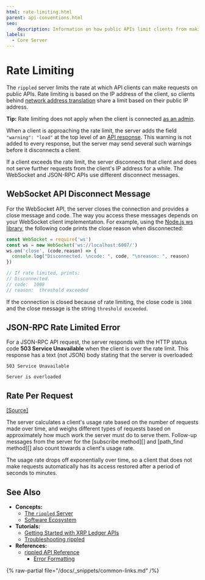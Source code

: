 ```yaml
---
html: rate-limiting.html
parent: api-conventions.html
seo:
    description: Information on how public APIs limit clients from making too many requests.
labels:
  - Core Server
---
```

# Rate Limiting

The `rippled` server limits the rate at which API clients can make requests on public APIs. Rate limiting is based on the IP address of the client, so clients behind [network address translation](https://en.wikipedia.org/wiki/Network_address_translation) share a limit based on their public IP address.

**Tip:** Rate limiting does not apply when the client is connected [as an admin](../../../tutorials/http-websocket-apis/build-apps/get-started.md#admin-access).

When a client is approaching the rate limit, the server adds the field `"warning": "load"` at the top level of an [API response](response-formatting.md). This warning is not added to every response, but the server may send several such warnings before it disconnects a client.

If a client exceeds the rate limit, the server disconnects that client and does not serve further requests from the client's IP address for a while. The WebSocket and JSON-RPC APIs use different disconnect messages.

## WebSocket API Disconnect Message

For the WebSocket API, the server closes the connection and provides a close message and code. The way you access these messages depends on your WebSocket client implementation. For example, using the [Node.js ws library](https://github.com/websockets/ws), the following code prints the close reason when disconnected:

```js
const WebSocket = require('ws')
const ws = new WebSocket('ws://localhost:6007/')
ws.on('close', (code,reason) => {
  console.log("Disconnected. \ncode: ", code, "\nreason: ", reason)
})

// If rate limited, prints:
// Disconnected.
// code:  1008
// reason:  threshold exceeded
```

If the connection is closed because of rate limiting, the close code is `1008` and the close message is the string `threshold exceeded`.

## JSON-RPC Rate Limited Error

For a JSON-RPC API request, the server responds with the HTTP status code **503 Service Unavailable** when the client is over the rate limit. This response has a text (not JSON) body stating that the server is overloaded:

```text
503 Service Unavailable

Server is overloaded
```

## Rate Per Request
[[Source]](https://github.com/XRPLF/rippled/blob/master/src/ripple/resource/Fees.h "Source")

The server calculates a client's usage rate based on the number of requests made over time, and weighs different types of requests based on approximately how much work the server must do to serve them. Follow-up messages from the server for the [subscribe method][] and [path_find method][] also count towards a client's usage rate.

The usage rate drops off exponentially over time, so a client that does not make requests automatically has its access restored after a period of seconds to minutes.

## See Also

- **Concepts:**
    - [The `rippled` Server](../../../concepts/networks-and-servers/index.md)
    - [Software Ecosystem](../../../introduction/software-ecosystem.md)
- **Tutorials:**
    - [Getting Started with XRP Ledger APIs](../../../tutorials/http-websocket-apis/build-apps/get-started.md)
    - [Troubleshooting rippled](../../../infrastructure/troubleshooting/index.md)
- **References:**
    - [rippled API Reference](../index.md)
        - [Error Formatting](error-formatting.md)

{% raw-partial file="/docs/_snippets/common-links.md" /%}
